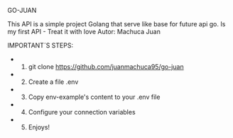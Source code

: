 GO-JUAN

This API is a simple project Golang that serve like base for future api go.
Is my first API - Treat it with love
Autor: Machuca Juan 

IMPORTANT´S STEPS:

- 1. git clone https://github.com/juanmachuca95/go-juan
- 2. Create a file .env
- 3. Copy env-example's content to your .env file
- 4. Configure your connection variables
- 5. Enjoys! 
